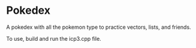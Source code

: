 # Pokedex
A pokedex with all the pokemon type to practice vectors, lists, and friends.

To use, build and run the icp3.cpp file.
